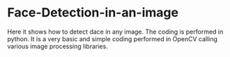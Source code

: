 # Face-Detection-in-an-image
Here it shows how to detect dace in any image. The coding is performed in python. It is a very basic and simple coding performed in OpenCV calling various image processing libraries.
